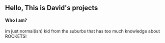 ## Hello, This is David's projects
#### Who I am?
im just normal(ish) kid from the suburbs that has too much knowledge about ROCKETS!
